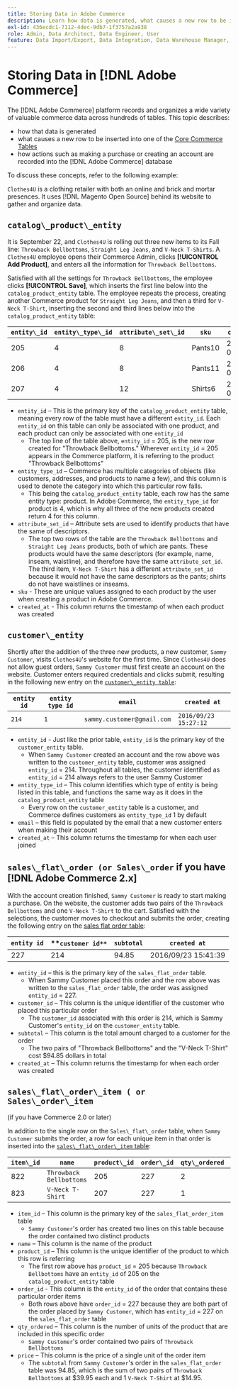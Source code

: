 ```yaml
---
title: Storing Data in Adobe Commerce
description: Learn how data is generated, what causes a new row to be inserted , and how actions are recorded into the Adobe Commerce database.
exl-id: 436ecdc1-7112-4dec-9db7-1f3757a2a938
role: Admin, Data Architect, Data Engineer, User
feature: Data Import/Export, Data Integration, Data Warehouse Manager, Commerce Tables
---
```

# Storing Data in [!DNL Adobe Commerce]

The [!DNL Adobe Commerce] platform records and organizes a wide variety of valuable commerce data across hundreds of tables. This topic describes:

* how that data is generated
* what causes a new row to be inserted into one of the [Core Commerce Tables](../data-warehouse-mgr/common-mage-tables.md)
* how actions such as making a purchase or creating an account are recorded into the [!DNL Adobe Commerce] database

To discuss these concepts, refer to the following example:

`Clothes4U` is a clothing retailer with both an online and brick and mortar presences. It uses [!DNL Magento Open Source] behind its website to gather and organize data.

## `catalog\_product\_entity`

It is September 22, and `Clothes4U` is rolling out three new items to its Fall line: `Throwback Bellbottoms`, `Straight Leg Jeans`, and `V-Neck T-Shirts`. A `Clothes4U` employee opens their Commerce Admin, clicks **[!UICONTROL Add Product]**, and enters all the information for `Throwback Bellbottoms`.

Satisfied with all the settings for `Throwback Bellbottoms`, the employee clicks **[!UICONTROL Save]**, which inserts the first line below into the `catalog_product_entity` table. The employee repeats the process, creating another Commerce product for `Straight Leg Jeans`, and then a third for `V-Neck T-Shirt`, inserting the second and third lines below into the `catalog_product_entity` table:

|**`entity\_id`**|**`entity\_type\_id`**|**`attribute\_set\_id`**|**`sku`**|**`created\_at`**|
|---|---|---|---|---|
|205|4|8|Pants10|2016/09/22 09:15:43|
|206|4|8|Pants11|2016/09/22 09:18:17|
|207|4|12|Shirts6|2016/09/22 09:24:02|

* `entity_id` – This is the primary key of the `catalog_product_entity` table, meaning every row of the table must have a different `entity_id`. Each `entity_id` on this table can only be associated with one product, and each product can only be associated with one `entity_id`
    * The top line of the table above, `entity_id` = 205, is the new row created for "Throwback Bellbottoms." Wherever `entity_id` = 205 appears in the Commerce platform, it is referring to the product "Throwback Bellbottoms"
* `entity_type_id` – Commerce has multiple categories of objects (like customers, addresses, and products to name a few), and this column is used to denote the category into which this particular row falls.
    * This being the `catalog_product_entity` table, each row has the same entity type: product. In Adobe Commerce, the `entity_type_id` for product is 4, which is why all three of the new products created return 4 for this column.
* `attribute_set_id` – Attribute sets are used to identify products that have the same of descriptors.
    * The top two rows of the table are the `Throwback Bellbottoms` and `Straight Leg Jeans` products, both of which are pants. These products would have the same descriptors (for example, name, inseam, waistline), and therefore have the same `attribute_set_id`. The third item, `V-Neck T-Shirt` has a different `attribute_set_id` because it would not have the same descriptors as the pants; shirts do not have waistlines or inseams.
* `sku` - These are unique values assigned to each product by the user when creating a product in Adobe Commerce.
* `created_at` - This column returns the timestamp of when each product was created

## `customer\_entity`

Shortly after the addition of the three new products, a new customer, `Sammy Customer`, visits `Clothes4U`'s website for the first time. Since `Clothes4U` does not allow guest orders, `Sammy Customer` must first create an account on the website. Customer enters required credentials and clicks submit, resulting in the following new entry on the [`customer\_entity table`](../data-warehouse-mgr/cust-ent-table.md):

|**`entity id`**|**`entity type id`**|**`email`**|**`created at`**|
|---|---|---|---|
|`214`|`1`|`sammy.customer@gmail.com`|`2016/09/23 15:27:12`|

* `entity_id` - Just like the prior table, `entity_id` is the primary key of the `customer_entity` table.
    * When `Sammy Customer` created an account and the row above was written to the `customer_entity` table, customer was assigned `entity_id` = 214. Throughout all tables, the customer identified as `entity_id` = 214 always refers to the user Sammy Customer
* `entity_type_id` – This column identifies which type of entity is being listed in this table, and functions the same way as it does in the `catalog_product_entity` table
    * Every row on the `customer_entity` table is a customer, and Commerce defines customers as `entity_type_id` 1 by default
* `email` – this field is populated by the email that a new customer enters when making their account
* `created_at` – This column returns the timestamp for when each user joined

## `sales\_flat\_order (or Sales\_order` if you have [!DNL Adobe Commerce 2.x]

With the account creation finished, `Sammy Customer` is ready to start making a purchase. On the website, the customer adds two pairs of the `Throwback Bellbottoms` and one `V-Neck T-Shirt` to the cart. Satisfied with the selections, the customer moves to checkout and submits the order, creating the following entry on the [sales flat order table](../data-warehouse-mgr/sales-flat-order-table.md):

|**`entity id`**|**`customer id**`|**`subtotal`**|**`created at`**|
|---|---|---|---|
|227|214|94.85|2016/09/23 15:41:39|

* `entity_id` – this is the primary key of the `sales_flat_order` table.
    * When Sammy Customer placed this order and the row above was written to the `sales_flat_order` table, the order was assigned `entity_id` = 227.
* `customer_id` – This column is the unique identifier of the customer who placed this particular order
    * The `customer_id` associated with this order is 214, which is Sammy Customer's `entity_id` on the `customer_entity` table.
* `subtotal` – This column is the total amount charged to a customer for the order
    * The two pairs of "Throwback Bellbottoms" and the "V-Neck T-Shirt" cost $94.85 dollars in total
* `created_at` – This column returns the timestamp for when each order was created

## `sales\_flat\_order\_item ( or Sales\_order\_item` 

(if you have Commerce 2.0 or later)

In addition to the single row on the `Sales\_flat\_order` table, when `Sammy Customer` submits the order, a row for each unique item in that order is inserted into the [`sales\_flat\_order\_item` table](../data-warehouse-mgr/sales-flat-order-item-table.md):

|**`item\_id`**|**`name`**|**`product\_id`**|**`order\_id`**|**`qty\_ordered`**|**`price`**|
|---|---|---|---|---|---|
|822|`Throwback Bellbottoms`|205|227|2|39.95|
|823|`V-Neck T-Shirt`|207|227|1|14.95|

* `item_id` – This column is the primary key of the `sales_flat_order_item` table
    * `Sammy Customer`'s order has created two lines on this table because the order contained two distinct products
* `name` – This column is the name of the product
* `product_id` – This column is the unique identifier of the product to which this row is referring
    * The first row above has `product_id` = 205 because `Throwback Bellbottoms` have an `entity_id` of 205 on the `catalog_product_entity` table
* `order_id` - This column is the `entity_id` of the order that contains these particular order items
    * Both rows above have `order_id` = 227 because they are both part of the order placed by `Sammy Customer`, which has `entity_id` = 227 on the `sales_flat_order` table
* `qty_ordered` – This column is the number of units of the product that are included in this specific order
    * `Sammy Customer`'s order contained two pairs of `Throwback Bellbottoms`
* `price` – This column is the price of a single unit of the order item
    * The `subtotal` from `Sammy Customer`'s order in the `sales_flat_order` table was 94.85, which is the sum of two pairs of `Throwback Bellbottoms` at $39.95 each and 1 `V-Neck T-Shirt` at $14.95.
